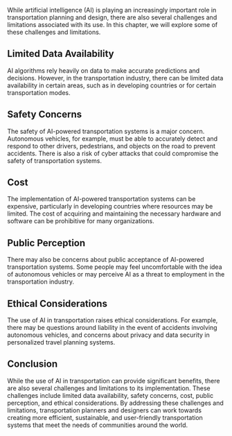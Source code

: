 
While artificial intelligence (AI) is playing an increasingly important role in transportation planning and design, there are also several challenges and limitations associated with its use. In this chapter, we will explore some of these challenges and limitations.

Limited Data Availability
-------------------------

AI algorithms rely heavily on data to make accurate predictions and decisions. However, in the transportation industry, there can be limited data availability in certain areas, such as in developing countries or for certain transportation modes.

Safety Concerns
---------------

The safety of AI-powered transportation systems is a major concern. Autonomous vehicles, for example, must be able to accurately detect and respond to other drivers, pedestrians, and objects on the road to prevent accidents. There is also a risk of cyber attacks that could compromise the safety of transportation systems.

Cost
----

The implementation of AI-powered transportation systems can be expensive, particularly in developing countries where resources may be limited. The cost of acquiring and maintaining the necessary hardware and software can be prohibitive for many organizations.

Public Perception
-----------------

There may also be concerns about public acceptance of AI-powered transportation systems. Some people may feel uncomfortable with the idea of autonomous vehicles or may perceive AI as a threat to employment in the transportation industry.

Ethical Considerations
----------------------

The use of AI in transportation raises ethical considerations. For example, there may be questions around liability in the event of accidents involving autonomous vehicles, and concerns about privacy and data security in personalized travel planning systems.

Conclusion
----------

While the use of AI in transportation can provide significant benefits, there are also several challenges and limitations to its implementation. These challenges include limited data availability, safety concerns, cost, public perception, and ethical considerations. By addressing these challenges and limitations, transportation planners and designers can work towards creating more efficient, sustainable, and user-friendly transportation systems that meet the needs of communities around the world.
